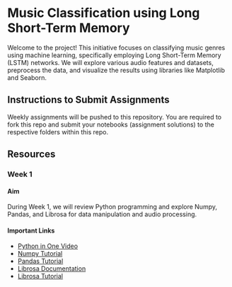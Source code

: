 # Music Classification using Long Short-Term Memory

Welcome to the project! This initiative focuses on classifying music genres using machine learning, specifically employing Long Short-Term Memory (LSTM) networks. We will explore various audio features and datasets, preprocess the data, and visualize the results using libraries like Matplotlib and Seaborn.

## Instructions to Submit Assignments

Weekly assignments will be pushed to this repository. You are required to fork this repo and submit your notebooks (assignment solutions) to the respective folders within this repo.

## Resources

### Week 1

#### Aim

During Week 1, we will review Python programming and explore Numpy, Pandas, and Librosa for data manipulation and audio processing.

#### Important Links

- [Python in One Video](https://youtu.be/kqtD5dpn9C8?feature=shared)
- [Numpy Tutorial](https://youtu.be/QUT1VHiLmmI)
- [Pandas Tutorial](https://www.youtube.com/watch?v=vmEHCJofslg&t=767s)
- [Librosa Documentation](https://librosa.org/doc/main/index.html)
- [Librosa Tutorial](https://towardsdatascience.com/audio-processing-with-librosa-in-python-4c51652dba8a)
